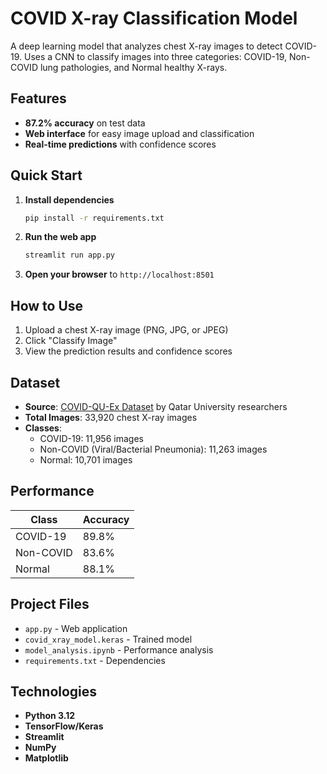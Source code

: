 # COVID X-ray Classification Model

A deep learning model that analyzes chest X-ray images to detect COVID-19. Uses a CNN to classify images into three categories: COVID-19, Non-COVID lung pathologies, and Normal healthy X-rays.

## Features

- **87.2% accuracy** on test data
- **Web interface** for easy image upload and classification
- **Real-time predictions** with confidence scores

## Quick Start

1. **Install dependencies**
   ```bash
   pip install -r requirements.txt
   ```

2. **Run the web app**
   ```bash
   streamlit run app.py
   ```

3. **Open your browser** to `http://localhost:8501`

## How to Use

1. Upload a chest X-ray image (PNG, JPG, or JPEG)
2. Click "Classify Image"
3. View the prediction results and confidence scores

## Dataset

- **Source**: [COVID-QU-Ex Dataset](https://www.kaggle.com/datasets/anasmohammedtahir/covidqu/data) by Qatar University researchers
- **Total Images**: 33,920 chest X-ray images
- **Classes**: 
  - COVID-19: 11,956 images
  - Non-COVID (Viral/Bacterial Pneumonia): 11,263 images  
  - Normal: 10,701 images

## Performance

| Class | Accuracy |
|-------|----------|
| COVID-19 | 89.8% |
| Non-COVID | 83.6% |
| Normal | 88.1% |

## Project Files

- `app.py` - Web application
- `covid_xray_model.keras` - Trained model
- `model_analysis.ipynb` - Performance analysis
- `requirements.txt` - Dependencies

## Technologies

- **Python 3.12**
- **TensorFlow/Keras**
- **Streamlit**
- **NumPy**
- **Matplotlib**